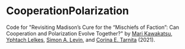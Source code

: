 # CooperationPolarization

Code for "Revisiting Madison’s Cure for the “Mischiefs of Faction”: Can Cooperation and Polarization Evolve Together?" by [Mari Kawakatsu](https://www.marikawakatsu.com/), [Yphtach Lelkes](https://www.ylelkes.com/), [Simon A. Levin](https://slevin.princeton.edu/), and [Corina E. Tarnita](https://scholar.princeton.edu/ctarnita) (2021).
